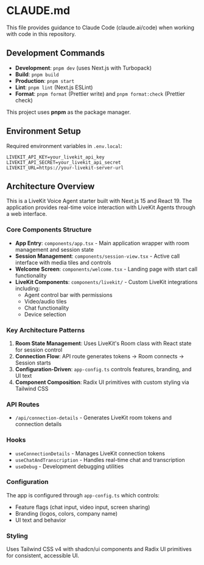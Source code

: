 # CLAUDE.md

This file provides guidance to Claude Code (claude.ai/code) when working with code in this repository.

## Development Commands

- **Development**: `pnpm dev` (uses Next.js with Turbopack)
- **Build**: `pnpm build`
- **Production**: `pnpm start`
- **Lint**: `pnpm lint` (Next.js ESLint)
- **Format**: `pnpm format` (Prettier write) and `pnpm format:check` (Prettier check)

This project uses **pnpm** as the package manager.

## Environment Setup

Required environment variables in `.env.local`:
```
LIVEKIT_API_KEY=your_livekit_api_key
LIVEKIT_API_SECRET=your_livekit_api_secret
LIVEKIT_URL=https://your-livekit-server-url
```

## Architecture Overview

This is a LiveKit Voice Agent starter built with Next.js 15 and React 19. The application provides real-time voice interaction with LiveKit Agents through a web interface.

### Core Components Structure

- **App Entry**: `components/app.tsx` - Main application wrapper with room management and session state
- **Session Management**: `components/session-view.tsx` - Active call interface with media tiles and controls
- **Welcome Screen**: `components/welcome.tsx` - Landing page with start call functionality
- **LiveKit Components**: `components/livekit/` - Custom LiveKit integrations including:
  - Agent control bar with permissions
  - Video/audio tiles
  - Chat functionality
  - Device selection

### Key Architecture Patterns

1. **Room State Management**: Uses LiveKit's Room class with React state for session control
2. **Connection Flow**: API route generates tokens → Room connects → Session starts
3. **Configuration-Driven**: `app-config.ts` controls features, branding, and UI text
4. **Component Composition**: Radix UI primitives with custom styling via Tailwind CSS

### API Routes

- `/api/connection-details` - Generates LiveKit room tokens and connection details

### Hooks

- `useConnectionDetails` - Manages LiveKit connection tokens
- `useChatAndTranscription` - Handles real-time chat and transcription
- `useDebug` - Development debugging utilities

### Configuration

The app is configured through `app-config.ts` which controls:
- Feature flags (chat input, video input, screen sharing)
- Branding (logos, colors, company name)
- UI text and behavior

### Styling

Uses Tailwind CSS v4 with shadcn/ui components and Radix UI primitives for consistent, accessible UI.